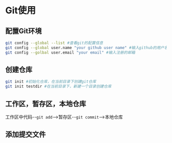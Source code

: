# Git使用

## 配置Git环境

```bash
git config --global --list #查看git的配置信息
git config --global user.name "your github user name" #输入github的用户名
git config --golbal user.email "your email" #输入注册的邮箱
```
## 创建仓库
```bash
git init #初始化仓库，在当前目录下创建git仓库
git init testdir #在当前目录下，新建一个目录创建仓库
```

## 工作区，暂存区，本地仓库
工作区中代码--`git add`-->暂存区--`git commit`-->本地仓库

## 添加提交文件


